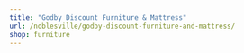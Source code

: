 ```yaml
---
title: "Godby Discount Furniture & Mattress"
url: /noblesville/godby-discount-furniture-and-mattress/
shop: furniture
---
```


